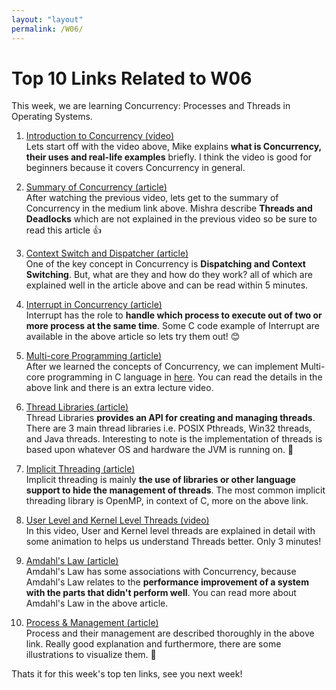 ```yaml
---
layout: "layout"
permalink: /W06/
---
```


# Top 10 Links Related to W06
This week, we are learning Concurrency: Processes and Threads in Operating Systems.

1. [Introduction to Concurrency (video)](https://www.youtube.com/watch?v=iKtvNJQoCNw) <br>
   Lets start off with the video above, Mike explains **what is Concurrency, their uses and real-life examples** briefly. I think the video is good for beginners because it covers Concurrency in general.
   
2. [Summary of Concurrency (article)](https://medium.com/@akhandmishra/operating-system-threads-and-concurrency-aec2036b90f8) <br>
   After watching the previous video, lets get to the summary of Concurrency in the medium link above. Mishra describe **Threads and Deadlocks** which are not explained in the previous video so be sure to read this article 👍

3. [Context Switch and Dispatcher (article)](https://mycareerwise.com/content/context-switch-and-dispatcher/content/exam/nta-net/computer-science) <br>
   One of the key concept in Concurrency is **Dispatching and Context Switching**. But, what are they and how do they work? all of which are explained well in the article above and can be read within 5 minutes.

4. [Interrupt in Concurrency (article)](https://www.allaboutcircuits.com/technical-articles/introduction-to-concurrency-interrupts-microcontrollers-embedded-systems/) <br>
   Interrupt has the role to **handle which process to execute out of two or more process at the same time**. Some C code example of Interrupt are available in the above article so lets try them out! 😊

5. [Multi-core Programming (article)](https://vaibhaw-vipul.medium.com/multi-core-programming-809d1569d988) <br>
   After we learned the concepts of Concurrency, we can implement Multi-core programming in C language in [here](https://www.embedded.com/getting-started-with-multicore-programming-part-1/). You can read the details in the above link and there is an extra lecture video.
   
6. [Thread Libraries (article)](https://www.brainkart.com/article/Thread-Libraries_9837/) <br>
   Thread Libraries **provides an API for creating and managing threads**. There are 3 main thread libraries i.e. POSIX Pthreads, Win32 threads, and Java threads. Interesting to note is the implementation of threads is based upon whatever OS and hardware the JVM is running on. 🤔

7. [Implicit Threading (article)](tutorialspoint.com/implicit-threading-and-language-based-threads) <br>
   Implicit threading is mainly **the use of libraries or other language support to hide the management of threads**. The most common implicit threading library is OpenMP, in context of C, more on the above link.

8. [User Level and Kernel Level Threads (video)](https://www.youtube.com/watch?v=JK6bC-uxpFU) <br>
   In this video, User and Kernel level threads are explained in detail with some animation to helps us understand Threads better. Only 3 minutes!

9. [Amdahl's Law (article)](https://study.com/academy/lesson/amdahl-s-law-definition-formula-examples.html) <br>
   Amdahl's Law has some associations with Concurrency, because Amdahl's Law relates to the **performance improvement of a system with the parts that didn't perform well**. You can read more about Amdahl's Law in the above article.
   
10. [Process & Management (article)](https://applied-programming.github.io/Operating-Systems-Notes/2-Process-Management/) <br>
    Process and their management are described thoroughly in the above link. Really good explanation and furthermore, there are some illustrations to visualize them. 👏
    
Thats it for this week's top ten links, see you next week!
   

